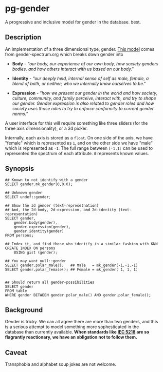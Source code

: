 pg-gender
====

A progressive and inclusive model for gender in the database.
best.

Description
----

An implementation of a three dimensional type, gender. [This
model](https://www.genderspectrum.org/quick-links/understanding-gender/) comes
from gender-spectrum.org which breaks down gender into

* **Body** - *"our body, our experience of our own body, how society genders
bodies, and how others interact with us based on our body."*

* **Identity** - *"our deeply held, internal sense of self as male, female, a
blend of both, or neither; who we internally know ourselves to be."*

* **Expression** - *"how we present our gender in the world and how society,
culture, community, and family perceive, interact with, and try to shape our
gender. Gender expression is also related to gender roles and how society uses
those roles to try to enforce conformity to current gender norms."*

A user interface for this will require something like three sliders (for the
three axis dimensionality), or a 3d picker.

Internally, each axis is stored as a `float`. On one side of the axis, we have
"female" which is represented as `1`, and on the other side we have "male"
which is represented as `-1`. The full range between `[-1,1]` can be used to
represented the spectrum of each attribute. `0` represents known values.

Synopsis
----

	## Known to not identify with a gender
	SELECT gender.mk_gender(0,0,0);

	## Unknown gender
	SELECT undef::gender;

	## Show the 3d gender (text-represetnation)
	## And, the 2d-body, 2d-expression, and 2d-identity (text-representation)
	SELECT gender,
		gender.body(gender),
		gender.expression(gender),
		gender.identity(gender)
	FROM persons;

	## Index it, and find those who identify in a similar fashion with KNN
	CREATE INDEX ON persons
		USING gist (gender);

	## You may want null::gender
	SELECT gender.polar_male();   ## Male   = mk_gender(-1,-1,-1)
	SELECT gender.polar_female(); ## Female = mk_gender( 1, 1, 1)


	## Should return all gender-possibilities
	SELECT gender
	FROM table
	WHERE gender BETWEEN gender.polar_male() AND gender.polar_female();

Background
----

Gender is tricky. We can all agree there are more than two genders, and this is
a serious attempt to model something more sophesticated in the database than
currently available. **When standards like [IEC 5218](https://en.wikipedia.org/wiki/ISO/IEC_5218) are so flagrantly reactionary, we have an obligation not to follow them.**

Caveat
----

Transphobia and alphabet soup jokes are not welcome.
